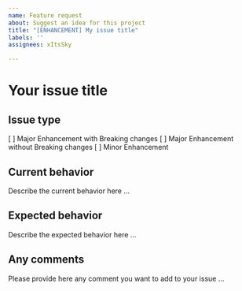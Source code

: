 ```yaml
---
name: Feature request
about: Suggest an idea for this project
title: "[ENHANCEMENT] My issue title"
labels: ''
assignees: xItsSky

---
```


# Your issue title

## Issue type
[ ] Major Enhancement with Breaking changes
[ ] Major Enhancement without Breaking changes
[ ] Minor Enhancement

## Current behavior
Describe the current behavior here ...

## Expected behavior
Describe the expected behavior here ...

## Any comments
Please provide here any comment you want to add to your issue ...
